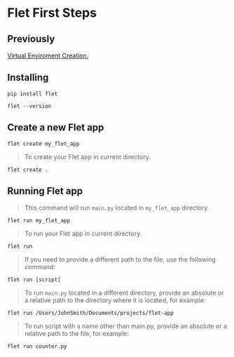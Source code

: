 # Flet First Steps

## Previously

[Virtual Enviroment Creation.](https://github.com/fidelysla/guias_comandos/blob/main/virtual_environment.md)

## Installing

```
pip install flet
```
```
flet --version
```

## Create a new Flet app

```
flet create my_flet_app
```

> To create your Flet app in current directory.
```
flet create .
```

## Running Flet app

> This command will run `main.py` located in `my_flet_app` directory.
```
flet run my_flet_app
```

> To run your Flet app in current directory.
```
flet run
```

> If you need to provide a different path to the file, use the following command:
```
flet run [script]
```

> To run `main.py` located in a different directory, provide an absolute or a relative path to the directory where it is located, for example:

```
flet run /Users/JohnSmith/Documents/projects/flet-app
```

> To run script with a name other than main.py, provide an absolute or a relative path to the file, for example:

```
flet run counter.py
```
